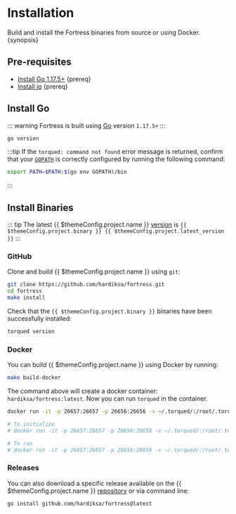 <!--
order: 1
-->

# Installation

Build and install the Fortress binaries from source or using Docker. {synopsis}

## Pre-requisites

- [Install Go 1.17.5+](https://golang.org/dl/) {prereq}
- [Install jq](https://stedolan.github.io/jq/download/) {prereq}

## Install Go

::: warning
Fortress is built using [Go](https://golang.org/dl/) version `1.17.5+`
:::

```bash
go version
```

:::tip
If the `torqued: command not found` error message is returned, confirm that your [`GOPATH`](https://golang.org/doc/gopath_code#GOPATH) is correctly configured by running the following command:

```bash
export PATH=$PATH:$(go env GOPATH)/bin
```

:::

## Install Binaries

::: tip
The latest {{ $themeConfig.project.name }} [version](https://github.com/hardiksa/fortress/releases) is `{{ $themeConfig.project.binary }} {{ $themeConfig.project.latest_version }}`
:::

### GitHub

Clone and build {{ $themeConfig.project.name }} using `git`:

```bash
git clone https://github.com/hardiksa/fortress.git
cd fortress
make install
```

Check that the `{{ $themeConfig.project.binary }}` binaries have been successfully installed:

```bash
torqued version
```

### Docker

You can build {{ $themeConfig.project.name }} using Docker by running:

```bash
make build-docker
```

The command above will create a docker container: `hardiksa/fortress:latest`. Now you can run `torqued` in the container.

```bash
docker run -it -p 26657:26657 -p 26656:26656 -v ~/.torqued/:/root/.torqued hardiksa/fortress:latest torqued version

# To initialize
# docker run -it -p 26657:26657 -p 26656:26656 -v ~/.torqued/:/root/.torqued hardiksa/fortress:latest torqued init test-chain --chain-id test_9000-2

# To run
# docker run -it -p 26657:26657 -p 26656:26656 -v ~/.torqued/:/root/.torqued hardiksa/fortress:latest torqued start
```

### Releases

You can also download a specific release available on the {{ $themeConfig.project.name }} [repository](https://github.com/hardiksa/fortress/releases) or via command line:

```bash
go install github.com/hardiksa/fortress@latest
```
